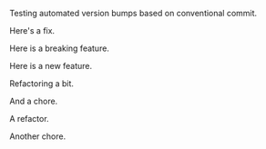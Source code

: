 Testing automated version bumps based on conventional commit.

Here's a fix.

Here is a breaking feature.

Here is a new feature.

Refactoring a bit.

And a chore.

A refactor.

Another chore.

